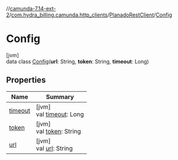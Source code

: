 //[camunda-7.14-ext-2](../../../../index.md)/[com.hydra_billing.camunda.http_clients](../../index.md)/[PlanadoRestClient](../index.md)/[Config](index.md)

# Config

[jvm]\
data class [Config](index.md)(**url**: String, **token**: String, **timeout**: Long)

## Properties

| Name | Summary |
|---|---|
| [timeout](timeout.md) | [jvm]<br>val [timeout](timeout.md): Long |
| [token](token.md) | [jvm]<br>val [token](token.md): String |
| [url](url.md) | [jvm]<br>val [url](url.md): String |
